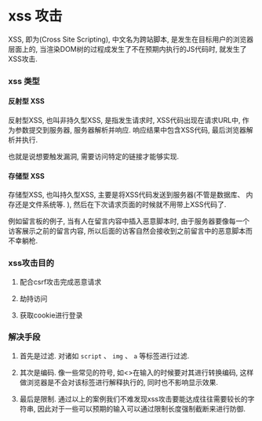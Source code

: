 # xss 攻击

XSS, 即为(Cross Site Scripting), 中文名为跨站脚本, 是发生在目标用户的浏览器层面上的, 当渲染DOM树的过程成发生了不在预期内执行的JS代码时, 就发生了XSS攻击. 

### xss 类型

#### 反射型 XSS

反射型XSS, 也叫非持久型XSS, 是指发生请求时, XSS代码出现在请求URL中, 作为参数提交到服务器, 服务器解析并响应. 响应结果中包含XSS代码, 最后浏览器解析并执行. 

也就是说想要触发漏洞, 需要访问特定的链接才能够实现. 

#### 存储型 XSS

存储型XSS, 也叫持久型XSS, 主要是将XSS代码发送到服务器(不管是数据库、 内存还是文件系统等. ), 然后在下次请求页面的时候就不用带上XSS代码了. 

例如留言板的例子, 当有人在留言内容中插入恶意脚本时, 由于服务器要像每一个访客展示之前的留言内容, 所以后面的访客自然会接收到之前留言中的恶意脚本而不幸躺枪. 

### xss攻击目的

1. 配合csrf攻击完成恶意请求

2. 劫持访问

3. 获取cookie进行登录

### 解决手段

1. 首先是过滤. 对诸如 `script` 、 `img` 、 `a` 等标签进行过滤. 

2. 其次是编码. 像一些常见的符号, 如<>在输入的时候要对其进行转换编码, 这样做浏览器是不会对该标签进行解释执行的, 同时也不影响显示效果. 

3. 最后是限制. 通过以上的案例我们不难发现xss攻击要能达成往往需要较长的字符串, 因此对于一些可以预期的输入可以通过限制长度强制截断来进行防御. 

